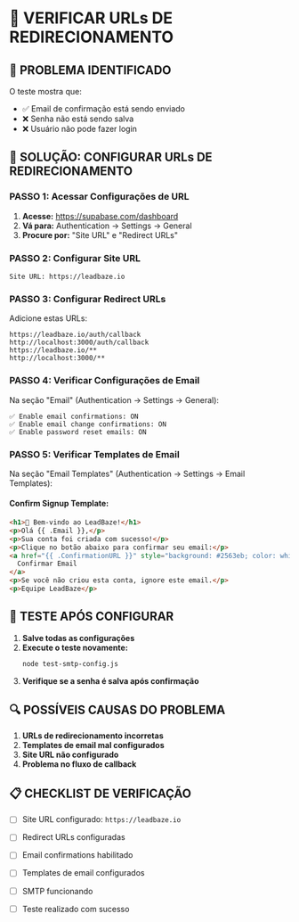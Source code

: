 # 🔗 VERIFICAR URLs DE REDIRECIONAMENTO

## 🚨 PROBLEMA IDENTIFICADO

O teste mostra que:
- ✅ Email de confirmação está sendo enviado
- ❌ Senha não está sendo salva
- ❌ Usuário não pode fazer login

## 🔧 SOLUÇÃO: CONFIGURAR URLs DE REDIRECIONAMENTO

### **PASSO 1: Acessar Configurações de URL**
1. **Acesse:** https://supabase.com/dashboard
2. **Vá para:** Authentication → Settings → General
3. **Procure por:** "Site URL" e "Redirect URLs"

### **PASSO 2: Configurar Site URL**
```
Site URL: https://leadbaze.io
```

### **PASSO 3: Configurar Redirect URLs**
Adicione estas URLs:
```
https://leadbaze.io/auth/callback
http://localhost:3000/auth/callback
https://leadbaze.io/**
http://localhost:3000/**
```

### **PASSO 4: Verificar Configurações de Email**
Na seção "Email" (Authentication → Settings → General):
```
✅ Enable email confirmations: ON
✅ Enable email change confirmations: ON
✅ Enable password reset emails: ON
```

### **PASSO 5: Verificar Templates de Email**
Na seção "Email Templates" (Authentication → Settings → Email Templates):

#### **Confirm Signup Template:**
```html
<h1>🎉 Bem-vindo ao LeadBaze!</h1>
<p>Olá {{ .Email }},</p>
<p>Sua conta foi criada com sucesso!</p>
<p>Clique no botão abaixo para confirmar seu email:</p>
<a href="{{ .ConfirmationURL }}" style="background: #2563eb; color: white; padding: 12px 24px; text-decoration: none; border-radius: 6px; display: inline-block;">
  Confirmar Email
</a>
<p>Se você não criou esta conta, ignore este email.</p>
<p>Equipe LeadBaze</p>
```

## 🧪 TESTE APÓS CONFIGURAR

1. **Salve todas as configurações**
2. **Execute o teste novamente:**
   ```bash
   node test-smtp-config.js
   ```
3. **Verifique se a senha é salva após confirmação**

## 🔍 POSSÍVEIS CAUSAS DO PROBLEMA

1. **URLs de redirecionamento incorretas**
2. **Templates de email mal configurados**
3. **Site URL não configurado**
4. **Problema no fluxo de callback**

## 📋 CHECKLIST DE VERIFICAÇÃO

- [ ] Site URL configurado: `https://leadbaze.io`
- [ ] Redirect URLs configuradas
- [ ] Email confirmations habilitado
- [ ] Templates de email configurados
- [ ] SMTP funcionando
- [ ] Teste realizado com sucesso

